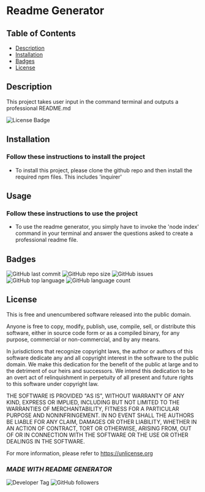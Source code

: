 
  # Readme Generator

  ## Table of Contents

  * [Description](#description)  
  * [Installation](#installation)  
  * [Badges](#badges)  
  * [License](#license)  


  ## Description

  This project takes user input in the command terminal and outputs a professional README.md
  
  ![License Badge](https://img.shields.io/badge/license-Unlicense-brightgreen)
  

  
  ## Installation
    
  ### Follow these instructions to install the project
  - To install this project, please clone the github repo and then install the required npm files. This includes 'inquirer'
  

  
  ## Usage
    
  ### Follow these instructions to use the project
  - To use the readme generator, you simply have to invoke the 'node index' command in your terminal and answer the questions asked to create a professional readme file.
  

  

  

  

  
  ## Badges

  ![GitHub last commit](https://img.shields.io/github/last-commit/zackaryanderson/readme-generator)
  ![GitHub repo size](https://img.shields.io/github/repo-size/zackaryanderson/readme-generator)
  ![GitHub issues](https://img.shields.io/github/issues/zackaryanderson/readme-generator)
  ![GitHub top language](https://img.shields.io/github/languages/top/zackaryanderson/readme-generator) ![GitHub language count](https://img.shields.io/github/languages/count/zackaryanderson/readme-generator)
  

  
  ## License
  This is free and unencumbered software released into the public domain.

  Anyone is free to copy, modify, publish, use, compile, sell, or
  distribute this software, either in source code form or as a compiled
  binary, for any purpose, commercial or non-commercial, and by any
  means.

  In jurisdictions that recognize copyright laws, the author or authors
  of this software dedicate any and all copyright interest in the
  software to the public domain. We make this dedication for the benefit
  of the public at large and to the detriment of our heirs and
  successors. We intend this dedication to be an overt act of
  relinquishment in perpetuity of all present and future rights to this
  software under copyright law.

  THE SOFTWARE IS PROVIDED "AS IS", WITHOUT WARRANTY OF ANY KIND,
  EXPRESS OR IMPLIED, INCLUDING BUT NOT LIMITED TO THE WARRANTIES OF
  MERCHANTABILITY, FITNESS FOR A PARTICULAR PURPOSE AND NONINFRINGEMENT.
  IN NO EVENT SHALL THE AUTHORS BE LIABLE FOR ANY CLAIM, DAMAGES OR
  OTHER LIABILITY, WHETHER IN AN ACTION OF CONTRACT, TORT OR OTHERWISE,
  ARISING FROM, OUT OF OR IN CONNECTION WITH THE SOFTWARE OR THE USE OR
  OTHER DEALINGS IN THE SOFTWARE.

  For more information, please refer to <https://unlicense.org>
    

  

  ### _MADE WITH README GENERATOR_
  ![Developer Tag](https://img.shields.io/badge/Developed%20By%3A-Zack%20Anderson-orange)
  ![GitHub followers](https://img.shields.io/github/followers/zackaryanderson?style=social)
        
